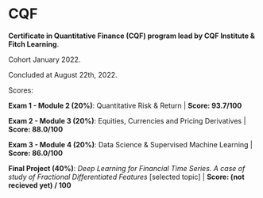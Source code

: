 # CQF
**Certificate in Quantitative Finance (CQF) program lead by CQF Institute &amp; Fitch Learning**.

Cohort January 2022. 

Concluded at August 22th, 2022.

Scores:

**Exam 1 - Module 2 (20%)**: Quantitative Risk & Return | **Score: 93.7/100**

**Exam 2 - Module 3 (20%)**: Equities, Currencies and Pricing Derivatives | **Score: 88.0/100**

**Exam 3 - Module 4 (20%)**: Data Science & Supervised Machine Learning | **Score: 86.0/100**

**Final Project (40%)**: _Deep Learning for Financial Time Series. A case of study of Fractional Differentiated Features_ [selected topic] | **Score: (not recieved yet) / 100**
